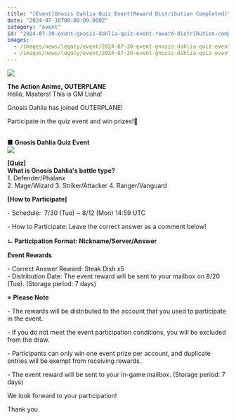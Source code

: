 ```yaml
---
title: "[Event]Gnosis Dahlia Quiz Event(Reward Distribution Completed)"
date: "2024-07-30T00:00:00.000Z"
category: "event"
id: "2024-07-30-event-gnosis-dahlia-quiz-event-reward-distribution-completed"
images:
  - /images/news/legacy/event/2024-07-30-event-gnosis-dahlia-quiz-event-reward-distribution-completed/349332a5293c43db99d10f0eb42edfad.webp
  - /images/news/legacy/event/2024-07-30-event-gnosis-dahlia-quiz-event-reward-distribution-completed/272fbf0e6da74885bb215072f77b2953_002.webp
---
```


![](/images/news/legacy/event/2024-07-30-event-gnosis-dahlia-quiz-event-reward-distribution-completed/349332a5293c43db99d10f0eb42edfad.webp)  

**The Action Anime, OUTERPLANE**  
Hello, Masters! This is GM Lisha!  

Gnosis Dahlia has joined OUTERPLANE! 

Participate in the quiz event and win prizes!🎁  
 

■ **Gnosis Dahlia Quiz Event**  
![](/images/news/legacy/event/2024-07-30-event-gnosis-dahlia-quiz-event-reward-distribution-completed/272fbf0e6da74885bb215072f77b2953_002.webp)  
  
**\[Quiz\]**  
**What is Gnosis Dahlia's battle type?**  
1\. Defender/Phalanx  
2\. Mage/Wizard 3. Striker/Attacker 4. Ranger/Vanguard 

**\[How to Participate\]**

\- Schedule:  7/30 (Tue) ~ 8/12 (Mon) 14:59 UTC

\- How to Participate: Leave the correct answer as a comment below!

**ㄴ Participation Format: Nickname/Server/Answer**

**Event Rewards**

\- Correct Answer Reward: Steak Dish x5  
\- Distribution Date: The event reward will be sent to your mailbox on 8/20 (Tue). (Storage period: 7 days)

※ **Please Note**

\- The rewards will be distributed to the account that you used to participate in the event.

\- If you do not meet the event participation conditions, you will be excluded from the draw.

\- Participants can only win one event prize per account, and duplicate entries will be exempt from receiving rewards. 

\- The event reward will be sent to your in-game mailbox. (Storage period: 7 days)

We look forward to your participation!

Thank you.
